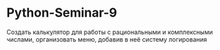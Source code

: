 # Python-Seminar-9
Создать калькулятор для работы с рациональными и комплексными числами, организовать меню, добавив в неё систему логирования
